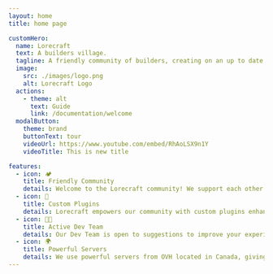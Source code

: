 ```yaml
---
layout: home
title: home page

customHero:
  name: Lorecraft
  text: A builders village.
  tagline: A friendly community of builders, creating on an up to date Minecraft build server!
  image:
    src: ./images/logo.png
    alt: Lorecraft Logo
  actions:
    - theme: alt
      text: Guide
      link: /documentation/welcome
  modalButton:
    theme: brand
    buttonText: tour
    videoUrl: https://www.youtube.com/embed/RhAoLSX9n1Y
    videoTitle: This is new title

features:
  - icon: 🏕️
    title: Friendly Community
    details: Welcome to the Lorecraft community! We support each other to be the best builders and level designers we can be. Join us on discord!
  - icon: 🧰
    title: Custom Plugins
    details: Lorecraft empowers our community with custom plugins enhancing productivity and creativity, making building and creating more enjoyable.
  - icon: 👩‍💻
    title: Active Dev Team
    details: Our Dev Team is open to suggestions to improve your experience and actively works to keep the network running as smoothly as possible!
  - icon: 🌍
    title: Powerful Servers
    details: We use powerful servers from OVH located in Canada, giving us the best US/EU pings for a worldwide community experience!
---
```

